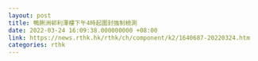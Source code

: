 ```yaml
---
layout: post
title: 鴨脷洲邨利澤樓下午4時起圍封強制檢測
date: 2022-03-24 16:09:38.000000000 +08:00
link: https://news.rthk.hk/rthk/ch/component/k2/1640687-20220324.htm
categories: rthk
---
```



